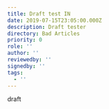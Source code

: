 ```yaml
---
title: Draft test IN
date: 2019-07-15T23:05:00.000Z
description: Draft tester
directory: Bad Articles
priority: 0
role: ''
author: ''
reviewedby: ''
signedby: ''
tags:
  - ''
---
```

draft
